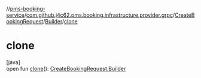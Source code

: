//[pms-booking-service](../../../../index.md)/[com.github.j4c62.pms.booking.infrastructure.provider.grpc](../../index.md)/[CreateBookingRequest](../index.md)/[Builder](index.md)/[clone](clone.md)

# clone

[java]\
open fun [clone](clone.md)(): [CreateBookingRequest.Builder](index.md)